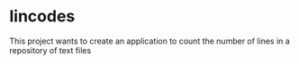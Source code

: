 # lincodes
This project wants to create an application to count the number of lines in a repository of text files
